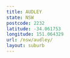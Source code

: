 ```yaml
---
title: AUDLEY
state: NSW
postcode: 2232
latitude: -34.061753
longitude: 151.064329
url: /nsw/audley/
layout: suburb
---
```

